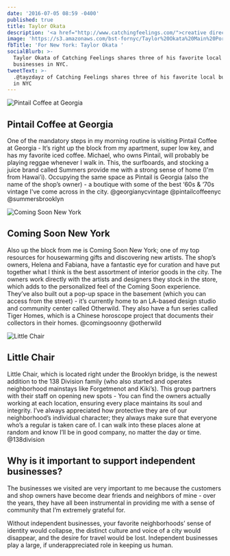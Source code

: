 ```yaml
---
date: '2016-07-05 08:59 -0400'
published: true
title: Taylor Okata
description: '<a href="http://www.catchingfeelings.com/">creative director, stylist</a>'
image: 'https://s3.amazonaws.com/bst-fornyc/Taylor%20Okata%20Main%20Portrait.jpg'
fbTitle: 'For New York: Taylor Okata '
socialBlurb: >-
  Taylor Okata of Catching Feelings shares three of his favorite local
  businesses in NYC.
tweetText: >-
  .@tayzdayz of Catching Feelings shares three of his favorite local businesses
  in NYC
---
```

![Pintail Coffee at Georgia](https://s3.amazonaws.com/bst-fornyc/Taylor%20Okata%20Pintail%20Coffee.jpg)
## Pintail Coffee at Georgia
One of the mandatory steps in my morning routine is visiting Pintail Coffee at Georgia - It’s right up the block from my apartment, super low key, and has my favorite iced coffee. Michael, who owns Pintail, will probably be playing reggae whenever I walk in. This, the surfboards, and stocking a juice brand called Summers provide me with a strong sense of home (I'm from Hawai’i). Occupying the same space as Pintail is Georgia (also the name of the shop’s owner) - a boutique with some of the best ‘60s & ‘70s vintage I've come across in the city. @georgianycvintage @pintailcoffeenyc @summersbrooklyn

![Coming Soon New York](https://s3.amazonaws.com/bst-fornyc/Taylor%20Okata%20Coming%20Soon%20New%20York.jpg)
## Coming Soon New York
Also up the block from me is Coming Soon New York; one of my top resources for housewarming gifts and discovering new artists. The shop’s owners, Helena and Fabiana, have a fantastic eye for curation and have put together what I think is the best assortment of interior goods in the city. The owners work directly with the artists and designers they stock in the store, which adds to the personalized feel of the Coming Soon experience. They’ve also built out a pop-up space in the basement (which you can access from the street) - it’s currently home to an LA-based design studio and community center called Otherwild. They also have a fun series called Tiger Homes, which is a Chinese horoscope project that documents their collectors in their homes.  @comingsoonny @otherwild

![Little Chair](https://s3.amazonaws.com/bst-fornyc/Taylor%20Okata%20Little%20Chair.jpg)
## Little Chair
Little Chair, which is located right under the Brooklyn bridge, is the newest addition to the 138 Division family (who also started and operates neighborhood mainstays like Forgetmenot and Kiki’s). This group partners with their staff on opening new spots - You can find the owners actually working at each location, ensuring every place maintains its soul and integrity. I’ve always appreciated how protective they are of our neighborhood’s individual character; they always make sure that everyone who’s a regular is taken care of. I can walk into these places alone at random and know I’ll be in good company, no matter the day or time. @138division

## Why is it important to support independent businesses?
The businesses we visited are very important to me because the customers and shop owners have become dear friends and neighbors of mine - over the years, they have all been instrumental in providing me with a sense of community that I’m extremely grateful for.

Without independent businesses, your favorite neighborhoods’ sense of identity would collapse, the distinct culture and voice of a city would disappear, and the desire for travel would be lost. Independent businesses play a large, if underappreciated role in keeping us human.
